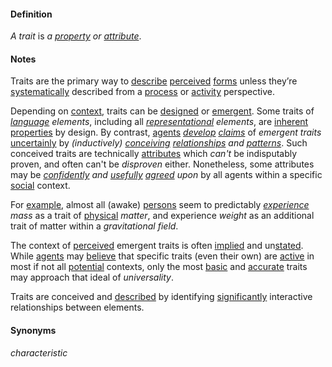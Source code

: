 #### Definition

*A trait* is *a [property](https://github.com/gcassel/Modular-Organization-Terminology/blob/master/terms/property.md) or [attribute](https://github.com/gcassel/Modular-Organization-Terminology/blob/master/terms/attribute.md)*.

#### Notes

Traits are the primary way to [describe](https://github.com/gcassel/Modular-Organization-Terminology/blob/master/terms/describe.md) [perceived](https://github.com/gcassel/Modular-Organization-Terminology/blob/master/terms/perceive.md) [forms](https://github.com/gcassel/Modular-Organization-Terminology/blob/master/terms/form.md) unless they’re [systematically](https://github.com/gcassel/Modular-Organization-Terminology/blob/master/terms/system.md) described from a [process](https://github.com/gcassel/Modular-Organization-Terminology/blob/master/terms/process.md) or [activity](https://github.com/gcassel/Modular-Organization-Terminology/blob/master/terms/activity.md) perspective.

Depending on [context](https://github.com/gcassel/Modular-Organization-Terminology/blob/master/terms/context.md), traits can be [designed](https://github.com/gcassel/Modular-Organization-Terminology/blob/master/terms/design.md) or [emergent](https://github.com/gcassel/Modular-Organization-Terminology/blob/master/terms/emerge.md).  Some traits of *[language](https://github.com/gcassel/Modular-Organization-Terminology/blob/master/terms/language.md) elements*, including all *[representational](https://github.com/gcassel/Modular-Organization-Terminology/blob/master/terms/represent.md) elements*, are [inherent](https://github.com/gcassel/Modular-Organization-Terminology/blob/master/terms/inhere.md) [properties](https://github.com/gcassel/Modular-Organization-Terminology/blob/master/terms/property.md) by design.  By contrast, [agents](https://github.com/gcassel/Modular-Organization-Terminology/blob/master/terms/agent.md) *[develop](https://github.com/gcassel/Modular-Organization-Terminology/blob/master/terms/develop.md) [claims](https://github.com/gcassel/Modular-Organization-Terminology/blob/master/terms/claim.md)* of *emergent traits* [uncertainly](https://github.com/gcassel/Modular-Organization-Terminology/blob/master/terms/probability.md) by *(inductively) [conceiving](https://github.com/gcassel/Modular-Organization-Terminology/blob/master/terms/concept.md) [relationships](https://github.com/gcassel/Modular-Organization-Terminology/blob/master/terms/relate.md) and [patterns](https://github.com/gcassel/Modular-Organization-Terminology/blob/master/terms/pattern.md)*.  Such conceived traits are technically [attributes](https://github.com/gcassel/Modular-Organization-Terminology/blob/master/terms/attribute.md) which *can't* be indisputably proven, and often can't be *disproven* either.  Nonetheless, some attributes may be *[confidently](https://github.com/gcassel/Modular-Organization-Terminology/blob/master/terms/confidence.md) and [usefully](https://github.com/gcassel/Modular-Organization-Terminology/blob/master/terms/use.md) [agreed](https://github.com/gcassel/Modular-Organization-Terminology/blob/master/terms/agree.md) upon* by all agents within a specific [social](https://github.com/gcassel/Modular-Organization-Terminology/blob/master/terms/social.md) context.  

For [example](https://github.com/gcassel/Modular-Organization-Terminology/blob/master/terms/example.md), almost all (awake) [persons](https://github.com/gcassel/Modular-Organization-Terminology/blob/master/terms/person.md) seem to predictably *[experience](https://github.com/gcassel/Modular-Organization-Terminology/blob/master/terms/experience.md) mass* as a trait of [physical](https://github.com/gcassel/Modular-Organization-Terminology/blob/master/terms/physical.md) *matter*, and experience *weight* as an additional trait of matter within a *gravitational* *field*.

The context of [perceived](https://github.com/gcassel/Modular-Organization-Terminology/blob/master/terms/perceive.md) emergent traits is often [implied](https://github.com/gcassel/Modular-Organization-Terminology/blob/master/terms/imply.md) and un[stated](https://github.com/gcassel/Modular-Organization-Terminology/blob/master/terms/state.md).  While [agents](https://github.com/gcassel/Modular-Organization-Terminology/edit/master/terms/agent.md) may [believe](https://github.com/gcassel/Modular-Organization-Terminology/blob/master/terms/belief.md) that specific traits (even their own) are [active](https://github.com/gcassel/Modular-Organization-Terminology/blob/master/terms/active.md) in most if not all [potential](https://github.com/gcassel/Modular-Organization-Terminology/blob/master/terms/potential.md) contexts, only the most [basic](https://github.com/gcassel/Modular-Organization-Terminology/blob/master/terms/base.md) and [accurate](https://github.com/gcassel/Modular-Organization-Terminology/blob/master/terms/accuracy.md) traits may approach that ideal of *universality*.   
 
Traits are conceived and [described](https://github.com/gcassel/Modular-Organization-Terminology/blob/master/terms/describe.md) by identifying [significantly](https://github.com/gcassel/Modular-Organization-Terminology/blob/master/terms/significance.md) interactive relationships between elements.

#### Synonyms

*characteristic*

